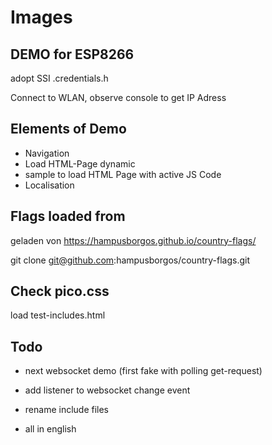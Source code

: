 # Images

## DEMO for ESP8266

adopt SSI .credentials.h

Connect to WLAN, observe console to get IP Adress

## Elements of Demo

* Navigation
* Load HTML-Page dynamic
* sample to load HTML Page with active JS Code
* Localisation

## Flags loaded from

geladen von <https://hampusborgos.github.io/country-flags/>

git clone <git@github.com>:hampusborgos/country-flags.git

## Check pico.css

load test-includes.html

## Todo

* next websocket demo (first fake with polling get-request)
* add listener to websocket change event

* rename include files
* all in english
